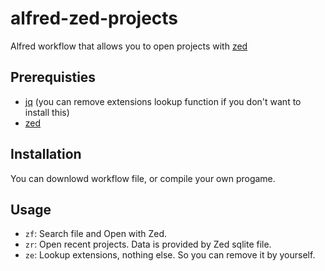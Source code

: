 # alfred-zed-projects

Alfred workflow that allows you to open projects with [zed](https://github.com/zed-industries/zed)

## Prerequisties

- [jq](https://github.com/jqlang/jq) (you can remove extensions lookup function if you don't want to install this)
- [zed](https://github.com/zed-industries/zed)

## Installation

You can downlowd workflow file, or compile your own progame.

## Usage

- `zf`: Search file and Open with Zed.
- `zr`: Open recent projects. Data is provided by Zed sqlite file.
- `ze`: Lookup extensions, nothing else. So you can remove it by yourself.
